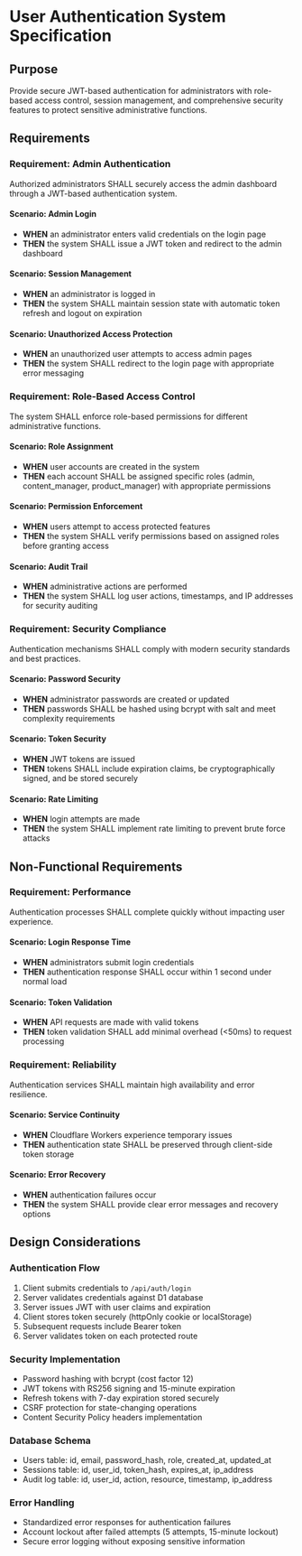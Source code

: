 # User Authentication System Specification

## Purpose
Provide secure JWT-based authentication for administrators with role-based access control, session management, and comprehensive security features to protect sensitive administrative functions.

## Requirements

### Requirement: Admin Authentication
Authorized administrators SHALL securely access the admin dashboard through a JWT-based authentication system.

#### Scenario: Admin Login
- **WHEN** an administrator enters valid credentials on the login page
- **THEN** the system SHALL issue a JWT token and redirect to the admin dashboard

#### Scenario: Session Management
- **WHEN** an administrator is logged in
- **THEN** the system SHALL maintain session state with automatic token refresh and logout on expiration

#### Scenario: Unauthorized Access Protection
- **WHEN** an unauthorized user attempts to access admin pages
- **THEN** the system SHALL redirect to the login page with appropriate error messaging

### Requirement: Role-Based Access Control
The system SHALL enforce role-based permissions for different administrative functions.

#### Scenario: Role Assignment
- **WHEN** user accounts are created in the system
- **THEN** each account SHALL be assigned specific roles (admin, content_manager, product_manager) with appropriate permissions

#### Scenario: Permission Enforcement
- **WHEN** users attempt to access protected features
- **THEN** the system SHALL verify permissions based on assigned roles before granting access

#### Scenario: Audit Trail
- **WHEN** administrative actions are performed
- **THEN** the system SHALL log user actions, timestamps, and IP addresses for security auditing

### Requirement: Security Compliance
Authentication mechanisms SHALL comply with modern security standards and best practices.

#### Scenario: Password Security
- **WHEN** administrator passwords are created or updated
- **THEN** passwords SHALL be hashed using bcrypt with salt and meet complexity requirements

#### Scenario: Token Security
- **WHEN** JWT tokens are issued
- **THEN** tokens SHALL include expiration claims, be cryptographically signed, and be stored securely

#### Scenario: Rate Limiting
- **WHEN** login attempts are made
- **THEN** the system SHALL implement rate limiting to prevent brute force attacks

## Non-Functional Requirements

### Requirement: Performance
Authentication processes SHALL complete quickly without impacting user experience.

#### Scenario: Login Response Time
- **WHEN** administrators submit login credentials
- **THEN** authentication response SHALL occur within 1 second under normal load

#### Scenario: Token Validation
- **WHEN** API requests are made with valid tokens
- **THEN** token validation SHALL add minimal overhead (<50ms) to request processing

### Requirement: Reliability
Authentication services SHALL maintain high availability and error resilience.

#### Scenario: Service Continuity
- **WHEN** Cloudflare Workers experience temporary issues
- **THEN** authentication state SHALL be preserved through client-side token storage

#### Scenario: Error Recovery
- **WHEN** authentication failures occur
- **THEN** the system SHALL provide clear error messages and recovery options

## Design Considerations

### Authentication Flow
1. Client submits credentials to `/api/auth/login`
2. Server validates credentials against D1 database
3. Server issues JWT with user claims and expiration
4. Client stores token securely (httpOnly cookie or localStorage)
5. Subsequent requests include Bearer token
6. Server validates token on each protected route

### Security Implementation
- Password hashing with bcrypt (cost factor 12)
- JWT tokens with RS256 signing and 15-minute expiration
- Refresh tokens with 7-day expiration stored securely
- CSRF protection for state-changing operations
- Content Security Policy headers implementation

### Database Schema
- Users table: id, email, password_hash, role, created_at, updated_at
- Sessions table: id, user_id, token_hash, expires_at, ip_address
- Audit log table: id, user_id, action, resource, timestamp, ip_address

### Error Handling
- Standardized error responses for authentication failures
- Account lockout after failed attempts (5 attempts, 15-minute lockout)
- Secure error logging without exposing sensitive information